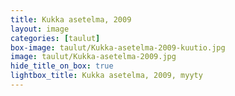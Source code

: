 ```yaml
---
title: Kukka asetelma, 2009
layout: image
categories: [taulut]
box-image: taulut/Kukka-asetelma-2009-kuutio.jpg
image: taulut/Kukka-asetelma-2009.jpg
hide_title_on_box: true
lightbox_title: Kukka asetelma, 2009, myyty
---
```

